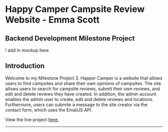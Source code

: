 # Happy Camper Campsite Review Website - Emma Scott
## Backend Development Milestone Project

! add in mockup here

## Introduction
Welcome to my Milestone Project 3. Happer Camper is a website that allows users to find campsites and share their own opinions of campsites. The site allows users to search for campsite reviews, submit their own reviews, and edit and delete reviews they have created. In addition, the admin account enables the admin user to create, edit and delete reviews and locations. Furthermore, users can submite a message to the site creator via the contact form, which uses the EmailJS API.

View the live project [here.](https://emmajane22.github.io/happycamper/ "View the Live game here")
___
